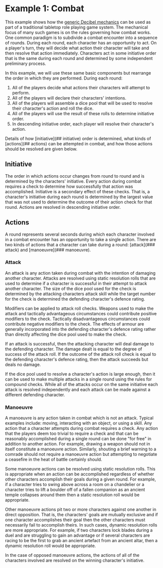# Example 1: Combat
This example shows how the
[generic Decibel mechanics](https://github.com/michaelpatrickpurcell/Decibel/blob/master/README.md)
can be used as part of a traditional tabletop role playing game system.
The mechanical focus of many such games is on the rules governing how combat works.
One common paradigm is to subdivide a combat encounter into a sequence of rounds.
During each round, each character has an opportunity to act.  On a player's turn, they
will decide what action their character will take and then resolve that action
immediately. Characters act in some initiative order that is the same
during each round and determined by some independent preliminary process.

In this example, we will use these same basic components but rearrange the order in
which they are performed. During each round:
  1. All of the players decide what actions their characters will attempt to perform.
  2. All of the players will declare their characters' intentions.
  3. All of the players will assemble a dice pool that will be used to resolve their
     character's action and roll the dice.
  4. All of the players will use the result of these rolls to determine initiative order.
  5. In descending initiative order, each player will resolve their character's action.  

Details of how [initiative](## initiative) order is determined, what kinds of
[actions](## actions) can be attempted in combat, and how those actions should be resolved
are given below.   

## Initiative
The order in which actions occur changes from round to round and is determined by the
characters' initiative. Every action during combat requires a check to determine how
successfully that action was accomplished. Initiative is a secondary effect of these
checks. That is, a character's initiative during each round is determined by the largest
value that was not used to determine the outcome of their action check for that round.
Actions are resolved in descending initiative order.

## Actions
A round represents several seconds during which each character involved in a combat
encounter has an opportunity to take a single action. There are two kinds of actions
that a character can take during a round: [attack](### attack) and
[manoeuvre](### manoeuvre).

### Attack
An attack is any action taken during combat with the intention of damaging another
character. Attacks are resolved using static resolution rolls that are used to determine
if a character is successful in their attempt to attack another character.  The size of
the dice pool used for the check is determined by the attacking characters attack skill
while the target number for the check is determined the defending character's defence
rating.

Modifiers can be applied to attack roll checks.  Weapons used to make the attack and
tactically advantageous circumstances could contribute positive modifiers to the check.
Tactically disadvantageous circumstances could contribute negative modifiers to the
check. The effects of armour are generally incorporated into the defending character's
defence rating rather than directly affecting the dice pool used to make the check.

If an attack is successful, then the attacking character will deal damage to the
defending character.  The damage dealt is equal to the degree of success of the
attack roll. If the outcome of the attack roll check is equal to the defending
character's defence rating, then the attack succeeds but deals no damage.

If the dice pool used to resolve a character's action is large enough, then it can be
used to make multiple attacks in a single round using the rules for compound checks.
While all of the attacks occur on the same initiative each attack is resolved
independently and each attack can be made against a different defending character.

### Manoeuvre
A manoeuvre is any action taken in combat which is not an attack. Typical examples
include: moving, interacting with an object, or using a skill.  Any action that a
character attempts during combat requires a check. Any action that the players deem too
trivial to require a check and that can be reasonably accomplished during a single round
can be done "for free" in addition to another action. For example, drawing a weapon
should not in itself constitute a manoeuvre action.  Similarly, shouting a brief warning
to a comrade should not require a manoeuvre action but attempting to negotiate a
ceasefire in the heat of battle certainly should.

Some manoeuvre actions can be resolved using static resolution rolls. This is
appropriate when an action can be accomplished regardless of whether other characters
accomplish their goals during a given round.  For example, if a character tries to
swing above across a room on a chandelier or a character tries to lift a boulder off of
a fallen companion as an ancient temple collapses around them then a static resolution
roll would be appropriate.

Other manoeuvre actions pit two or more characters against one another in direct
opposition. That is, the characters' goals are mutually exclusive and if one character
accomplishes their goal then the other characters must necessarily fail to accomplish
theirs. In such cases, dynamic resolution rolls are more appropriate. For example,
if two characters lock blades during a duel and are struggling to gain an advantage
or if several characters are racing to be the first to grab an ancient artefact
from an ancient altar, then a dynamic resolution roll would be appropriate.  

In the case of opposed manoeuvre actions, the actions of all of the characters involved
are resolved on the winning character's initiative.  
